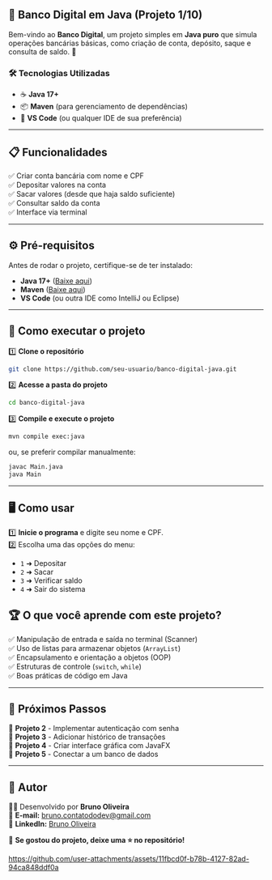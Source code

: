 ## 📌 **Banco Digital em Java (Projeto 1/10)**  

Bem-vindo ao **Banco Digital**, um projeto simples em **Java puro** que simula operações bancárias básicas, como criação de conta, depósito, saque e consulta de saldo. 🚀  

### 🛠 **Tecnologias Utilizadas**  
- ☕ **Java 17+**  
- 📦 **Maven** (para gerenciamento de dependências)  
- 📝 **VS Code** (ou qualquer IDE de sua preferência)  

---

## 📋 **Funcionalidades**  
✅ Criar conta bancária com nome e CPF  
✅ Depositar valores na conta  
✅ Sacar valores (desde que haja saldo suficiente)  
✅ Consultar saldo da conta  
✅ Interface via terminal  

---

## ⚙ **Pré-requisitos**  
Antes de rodar o projeto, certifique-se de ter instalado:  
- **Java 17+** ([Baixe aqui](https://adoptium.net/))  
- **Maven** ([Baixe aqui](https://maven.apache.org/download.cgi))  
- **VS Code** (ou outra IDE como IntelliJ ou Eclipse)  

---

## 🚀 **Como executar o projeto**  

1️⃣ **Clone o repositório**  
```sh
git clone https://github.com/seu-usuario/banco-digital-java.git
```

2️⃣ **Acesse a pasta do projeto**  
```sh
cd banco-digital-java
```

3️⃣ **Compile e execute o projeto**  
```sh
mvn compile exec:java
```
ou, se preferir compilar manualmente:  
```sh
javac Main.java
java Main
```

---

## 🖥 **Como usar**  
1️⃣ **Inicie o programa** e digite seu nome e CPF.  
2️⃣ Escolha uma das opções do menu:  
   - `1` ➜ Depositar  
   - `2` ➜ Sacar  
   - `3` ➜ Verificar saldo  
   - `4` ➜ Sair do sistema  

## 🏆 **O que você aprende com este projeto?**  
✅ Manipulação de entrada e saída no terminal (Scanner)  
✅ Uso de listas para armazenar objetos (`ArrayList`)  
✅ Encapsulamento e orientação a objetos (OOP)  
✅ Estruturas de controle (`switch`, `while`)  
✅ Boas práticas de código em Java  

---

## 🎯 **Próximos Passos**  
🔹 **Projeto 2** - Implementar autenticação com senha  
🔹 **Projeto 3** - Adicionar histórico de transações  
🔹 **Projeto 4** - Criar interface gráfica com JavaFX  
🔹 **Projeto 5** - Conectar a um banco de dados  

---

## 📌 **Autor**  
👨‍💻 Desenvolvido por **Bruno Oliveira**  
📧 **E-mail:** [bruno.contatododev@gmail.com](mailto:bruno.contatododev@gmail.com)  
🔗 **LinkedIn:** [Bruno Oliveira](https://www.linkedin.com/in/bruno-oliveira-7294a421b/)  

📝 **Se gostou do projeto, deixe uma ⭐ no repositório!**  

https://github.com/user-attachments/assets/11fbcd0f-b78b-4127-82ad-94ca848ddf0a

